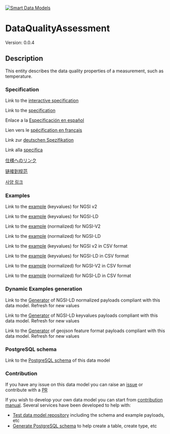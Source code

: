 [![Smart Data Models](https://smartdatamodels.org/wp-content/uploads/2022/01/SmartDataModels_logo.png "Logo")](https://smartdatamodels.org)
# DataQualityAssessment
Version: 0.0.4

## Description 

This entity describes the data quality properties of a measurement, such as temperature.
### Specification

Link to the [interactive specification](https://swagger.lab.fiware.org/?url=https://smart-data-models.github.io/dataModel.DataQuality/DataQualityAssessment/swagger.yaml)

Link to the [specification](https://github.com/smart-data-models/dataModel.DataQuality/blob/master/DataQualityAssessment/doc/spec.md)

Enlace a la [Especificación en español](https://github.com/smart-data-models/dataModel.DataQuality/blob/master/DataQualityAssessment/doc/spec_ES.md)

Lien vers le [spécification en français](https://github.com/smart-data-models/dataModel.DataQuality/blob/master/DataQualityAssessment/doc/spec_FR.md)

Link zur [deutschen Spezifikation](https://github.com/smart-data-models/dataModel.DataQuality/blob/master/DataQualityAssessment/doc/spec_DE.md)

Link alla [specifica](https://github.com/smart-data-models/dataModel.DataQuality/blob/master/DataQualityAssessment/doc/spec_IT.md)

[仕様へのリンク](https://github.com/smart-data-models/dataModel.DataQuality/blob/master/DataQualityAssessment/doc/spec_JA.md)

[链接到规范](https://github.com/smart-data-models/dataModel.DataQuality/blob/master/DataQualityAssessment/doc/spec_ZH.md)

[사양 링크](https://github.com/smart-data-models/dataModel.DataQuality/blob/master/DataQualityAssessment/doc/spec_KO.md)
### Examples

Link to the [example](https://smart-data-models.github.io/dataModel.DataQuality/DataQualityAssessment/examples/example.json) (keyvalues) for NGSI v2

Link to the [example](https://smart-data-models.github.io/dataModel.DataQuality/DataQualityAssessment/examples/example.jsonld) (keyvalues) for NGSI-LD

Link to the [example](https://smart-data-models.github.io/dataModel.DataQuality/DataQualityAssessment/examples/example-normalized.json) (normalized) for NGSI-V2

Link to the [example](https://smart-data-models.github.io/dataModel.DataQuality/DataQualityAssessment/examples/example-normalized.jsonld) (normalized) for NGSI-LD

Link to the [example](https://github.com/smart-data-models/dataModel.DataQuality/blob/master/DataQualityAssessment/examples/example.json.csv) (keyvalues) for NGSI v2 in CSV format

Link to the [example](https://github.com/smart-data-models/dataModel.DataQuality/blob/master/DataQualityAssessment/examples/example.jsonld.csv) (keyvalues) for NGSI-LD in CSV format

Link to the [example](https://github.com/smart-data-models/dataModel.DataQuality/blob/master/DataQualityAssessment/examples/example-normalized.json.csv) (normalized) for NGSI-V2 in CSV format

Link to the [example](https://github.com/smart-data-models/dataModel.DataQuality/blob/master/DataQualityAssessment/examples/example-normalized.jsonld.csv) (normalized) for NGSI-LD in CSV format
### Dynamic Examples generation

Link to the [Generator](https://smartdatamodels.org/extra/ngsi-ld_generator.php?schemaUrl=https://raw.githubusercontent.com/smart-data-models/dataModel.DataQuality/master/DataQualityAssessment/schema.json&email=info@smartdatamodels.org) of NGSI-LD normalized payloads compliant with this data model. Refresh for new values

Link to the [Generator](https://smartdatamodels.org/extra/ngsi-ld_generator_keyvalues.php?schemaUrl=https://raw.githubusercontent.com/smart-data-models/dataModel.DataQuality/master/DataQualityAssessment/schema.json&email=info@smartdatamodels.org) of NGSI-LD keyvalues payloads compliant with this data model. Refresh for new values

Link to the [Generator](https://smartdatamodels.org/extra/geojson_features_generator.php?schemaUrl=https://raw.githubusercontent.com/smart-data-models/dataModel.DataQuality/master/DataQualityAssessment/schema.json&email=info@smartdatamodels.org) of geojson feature format payloads compliant with this data model. Refresh for new values
### PostgreSQL schema

Link to the [PostgreSQL schema](https://github.com/smart-data-models/dataModel.DataQuality/blob/master/DataQualityAssessment/schema.sql) of this data model
### Contribution

 If you have any issue on this data model you can raise an [issue](https://github.com/smart-data-models/dataModel.DataQuality/issues)  or contribute with a [PR](https://github.com/smart-data-models/dataModel.DataQuality/pulls)

 If you wish to develop your own data model you can start from [contribution manual](https://bit.ly/contribution_manual). Several services have been developed to help with: 
 - [Test data model repository](https://smartdatamodels.org/index.php/data-models-contribution-api/) including the schema and example payloads, etc
 - [Generate PostgreSQL schema](https://smartdatamodels.org/index.php/sql-service/) to help create a table, create type, etc